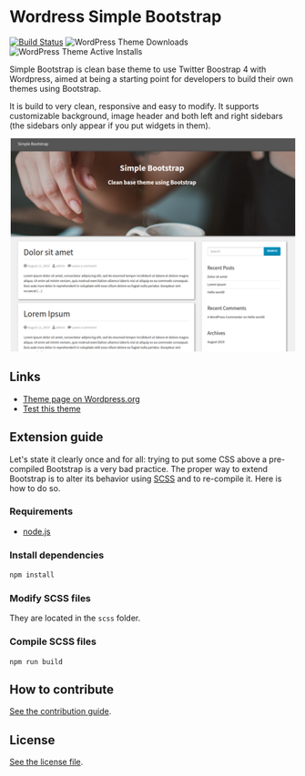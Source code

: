 # Wordress Simple Bootstrap

[![Build Status](https://travis-ci.org/nicolas-van/wordpress-simple-bootstrap.svg?branch=master)](https://travis-ci.org/nicolas-van/wordpress-simple-bootstrap) ![WordPress Theme Downloads](https://img.shields.io/wordpress/theme/dt/simple-bootstrap) ![WordPress Theme Active Installs](https://img.shields.io/wordpress/theme/installs/simple-bootstrap)

Simple Bootstrap is clean base theme to use Twitter Boostrap 4 with Wordpress, aimed at being a starting point for developers to build their own themes using Bootstrap.

It is build to very clean, responsive and easy to modify. It supports customizable background, image header and both left and right sidebars (the sidebars only appear if you put widgets in them).

<p align="center">
  <img src="./screenshot.png" width="500px">
</p>

## Links

* [Theme page on Wordpress.org](https://wordpress.org/themes/simple-bootstrap/)
* [Test this theme](https://wp-themes.com/simple-bootstrap/)

## Extension guide

Let's state it clearly once and for all: trying to put some CSS above a pre-compiled Bootstrap is a very bad practice. The proper way to extend Bootstrap is to alter its behavior using [SCSS](https://sass-lang.com/) and to re-compile it. Here is how to do so.

### Requirements

* [node.js](https://nodejs.org/en/)

### Install dependencies

```bash
npm install
```

### Modify SCSS files

They are located in the `scss` folder.

### Compile SCSS files

```
npm run build
```

## How to contribute

[See the contribution guide](./CONTRIBUTING.md).

## License

[See the license file](./LICENSE.md).
